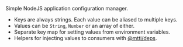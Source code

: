 
Simple NodeJS application configuration manager.

* Keys are always strings. Each value can be aliased to multiple keys.
* Values can be `String`, `Number` or an array of either.
* Separate key map for setting values from environment variables.
* Helpers for injecting values to consumers with [@mtti/deps](https://github.com/mtti/deps).
